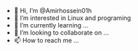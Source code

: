 - 👋 Hi, I’m @Amirhossein01h
- 👀 I’m interested in Linux and programing 
- 🌱 I’m currently learning ...
- 💞️ I’m looking to collaborate on ...
- 📫 How to reach me ...

<!---
Amirhossein01h/Amirhossein01h is a ✨ special ✨ repository because its `README.md` (this file) appears on your GitHub profile.
You can click the Preview link to take a look at your changes.
--->
